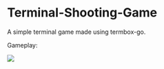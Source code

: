 # Terminal-Shooting-Game
A simple terminal game made using termbox-go.

Gameplay: 

![](https://media.giphy.com/media/vmgUMUmv2FCF2/giphy.gif)
